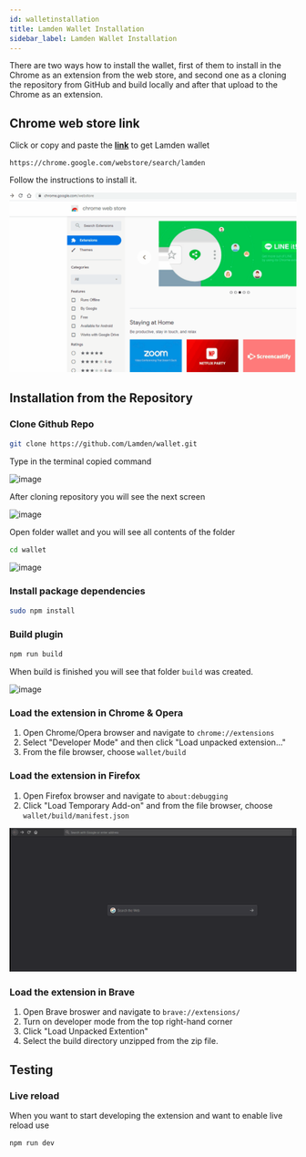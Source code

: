 ```yaml
---
id: walletinstallation
title: Lamden Wallet Installation
sidebar_label: Lamden Wallet Installation
---
```

There are two ways how to install the wallet, first of them to install in the Chrome as an extension from the web store, and second one as a cloning the repository from GitHub and build locally and after that upload to the Chrome as an extension.

## Chrome web store link

Click or copy and paste the **[link](https://chrome.google.com/webstore/search/lamden)** to get Lamden wallet

```
https://chrome.google.com/webstore/search/lamden
```

Follow the instructions to install it.

![](.../../../static/img/wallet/chrome_wallet_installation.gif)

## Installation from the Repository

### Clone Github Repo

```bash
git clone https://github.com/Lamden/wallet.git

```
Type in the terminal copied command

![image](..\img\wallet\1._Step_wallet.png)

After cloning repository you will see the next screen

![image](../img/wallet/2._Step_-_wallet.png)

Open folder wallet and you will see all contents of the folder

```bash
cd wallet
```

![image](../img/wallet/3._Step-wallet.png)



### Install package dependencies

```bash
sudo npm install
```

### Build plugin

```bash
npm run build
```
When build is finished you will see that folder `build` was created.

![image](../img/wallet/4._Step_-_wallet.png)


### Load the extension in Chrome & Opera
1. Open Chrome/Opera browser and navigate to `chrome://extensions`
2. Select "Developer Mode" and then click "Load unpacked extension..."
3. From the file browser, choose `wallet/build`

### Load the extension in Firefox
1. Open Firefox browser and navigate to `about:debugging`
2. Click "Load Temporary Add-on" and from the file browser, choose `wallet/build/manifest.json`

![](../img/../static/img/wallet/wallet_installation_firefox.gif)

### Load the extension in Brave
1. Open Brave broswer and navigate to `brave://extensions/`
2. Turn on developer mode from the top right-hand corner
3. Click "Load Unpacked Extention"
4. Select the build directory unzipped from the zip file.

## Testing
### Live reload
When you want to start developing the extension and want to enable live reload use

```bash
npm run dev
```
